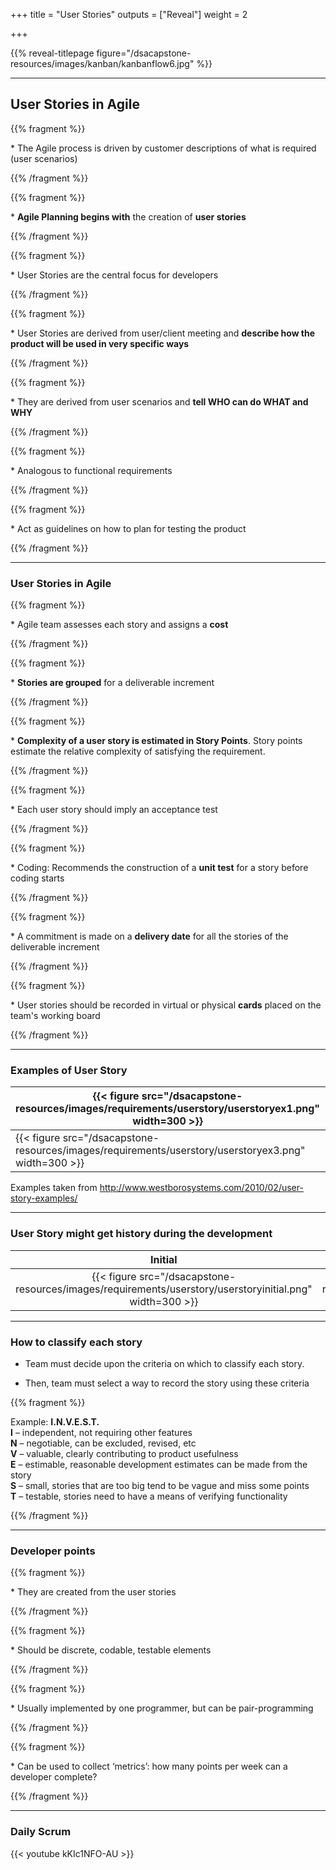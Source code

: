 +++
title = "User Stories"
outputs = ["Reveal"]
weight = 2

+++

{{% reveal-titlepage figure="/dsacapstone-resources/images/kanban/kanbanflow6.jpg" %}}

---

## User Stories in Agile

{{% fragment %}} <p align='left'> * The Agile process is driven by customer descriptions of what is required (user scenarios) </p> {{% /fragment %}}

{{% fragment %}} <p align='left'> * <b>Agile Planning begins with</b> the creation of <b>user stories</b> </p> {{% /fragment %}}

{{% fragment %}} <p align='left'> * User Stories are the central focus for developers </p> {{% /fragment %}}

{{% fragment %}} <p align='left'> * User Stories are derived from user/client meeting and <b>describe how the product will be used in very specific ways</b></p> {{% /fragment %}}

{{% fragment %}} <p align='left'> * They are derived from user scenarios and <b>tell WHO can do WHAT and WHY</b> </p> {{% /fragment %}}

{{% fragment %}} <p align='left'> * Analogous to functional requirements </p> {{% /fragment %}}
    
{{% fragment %}} <p align='left'> * Act as guidelines on how to plan for testing the product </p> {{% /fragment %}}

---

### User Stories in Agile

{{% fragment %}} <p align='left'> * Agile team assesses each story and assigns a <b>cost</b></p> {{% /fragment %}}

{{% fragment %}} <p align='left'> * <b>Stories are grouped</b> for a deliverable increment </p> {{% /fragment %}}

{{% fragment %}} <p align='left'> * <b>Complexity of a user story is estimated in Story Points</b>. Story points estimate the relative complexity of satisfying the requirement. </p> {{% /fragment %}}

{{% fragment %}} <p align='left'> * Each user story should imply an acceptance test </p> {{% /fragment %}}

{{% fragment %}} <p align='left'> * Coding: Recommends the construction of a <b>unit test</b> for a story before coding starts </p> {{% /fragment %}}

{{% fragment %}} <p align='left'> * A commitment is made on a <b>delivery date</b> for all the stories of the deliverable increment </p> {{% /fragment %}}

{{% fragment %}} <p align='left'> * User stories should be recorded in virtual or physical <b>cards</b> placed on the team's working board </p> {{% /fragment %}}

---

### Examples of User Story

| {{< figure src="/dsacapstone-resources/images/requirements/userstory/userstoryex1.png" width=300 >}}     | {{< figure src="/dsacapstone-resources/images/requirements/userstory/userstoryex2.png" width=300 >}}        |
| ------------- |:-------------:|
| {{< figure src="/dsacapstone-resources/images/requirements/userstory/userstoryex3.png" width=300 >}}     | {{< figure src="/dsacapstone-resources/images/requirements/userstory/userstoryex4.png" width=300 >}} | 


Examples taken from http://www.westborosystems.com/2010/02/user-story-examples/


---

### User Story might get history during the development

| Initial | Final |
|:-------------:|:-------------:|
| {{< figure src="/dsacapstone-resources/images/requirements/userstory/userstoryinitial.png" width=300 >}} | {{< figure src="/dsacapstone-resources/images/requirements/userstory/userstoryfinal.png" width=300 >}} |

---

### How to classify each story

* Team must decide upon the criteria on which to classify each story.

* Then, team must select a way to record the story using these criteria

{{% fragment %}} <p align='left'> Example: <b>I.N.V.E.S.T.</b><br> 
    <b>I</b> – independent, not requiring other features<br>
    <b>N</b> – negotiable, can be excluded, revised, etc<br>
    <b>V</b> – valuable, clearly contributing to product usefulness<br>
    <b>E</b> – estimable, reasonable development estimates can be made from the story<br>
    <b>S</b> – small, stories that are too big tend to be vague and miss some points<br>
    <b>T</b> – testable, stories need to have a means of verifying functionality
</p> 
{{% /fragment %}}

---

### Developer points

{{% fragment %}} <p align='left'> * They are created from the user stories </p> {{% /fragment %}}

{{% fragment %}} <p align='left'> * Should be discrete, codable, testable elements </p> {{% /fragment %}}

{{% fragment %}} <p align='left'> * Usually implemented by one programmer, but can be pair-programming </p> {{% /fragment %}}

{{% fragment %}} <p align='left'> * Can be used to collect ‘metrics’: how many points per week can a developer complete? </p> {{% /fragment %}}

---

### Daily Scrum

<div style="width: 50%">
{{< youtube kKIc1NFO-AU >}}
</div>
    
